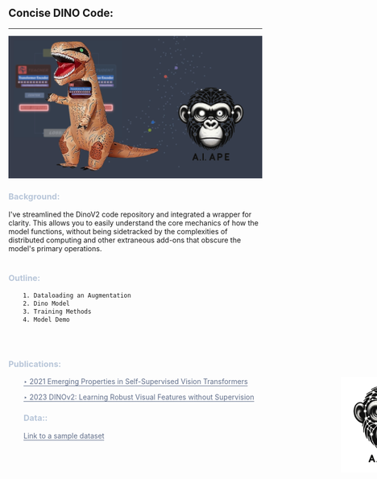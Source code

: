## Concise DINO Code:
___



<img src="./notebooks_/assets/imgs/banner.png" style="width: 1000px;">
    
<br>

### <a style="color:#b8c6d9">Background:</a>
I've streamlined the DinoV2 code repository and integrated a wrapper for clarity. This allows you to easily understand the core mechanics of how the model functions, without being sidetracked by the complexities of distributed computing and other extraneous add-ons that obscure the model's primary operations.
<br><br>

### <a style="color:#b8c6d9">Outline:</a>
```
    1. Dataloading an Augmentation
    2. Dino Model
    3. Training Methods
    4. Model Demo
```
<br><br>



### <a style="color:#b8c6d9">Publications:</a>

<div style="margin-left: 30px;">
<a href="https://arxiv.org/pdf/2104.14294.pdf" style="color:#606e8a; text-decoration:none; border-bottom: 1px solid #606e8a;">‣ 2021 Emerging Properties in Self-Supervised Vision Transformers</a>
    
<a href="https://arxiv.org/abs/2304.07193" style="color:#606e8a; text-decoration:none; border-bottom: 1px solid #606e8a;">‣ 2023 DINOv2: Learning Robust Visual Features without Supervision</a>

### <a style="color:#b8c6d9">Data::</a>
<a href="https://arxiv.org/abs/2304.07193" style="color:#606e8a; text-decoration:none; border-bottom: 1px solid #606e8a;">Link to a sample dataset</a>
    
</div>

<div style="position: relative; width: 850px;">
    <img src="./notebooks_/assets/imgs/AI_APE.png" style="position: absolute; bottom: -50px; right: 0px; width: 190px;">
</div>

<br><br>
    
</div>
